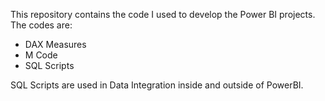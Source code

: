 This repository contains the code I used to develop the Power BI projects. The codes are:  
* DAX Measures
* M Code
* SQL Scripts

SQL Scripts are used in Data Integration inside and outside of PowerBI.  
